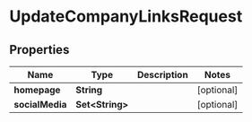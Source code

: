 

# UpdateCompanyLinksRequest


## Properties

| Name | Type | Description | Notes |
|------------ | ------------- | ------------- | -------------|
|**homepage** | **String** |  |  [optional] |
|**socialMedia** | **Set&lt;String&gt;** |  |  [optional] |



